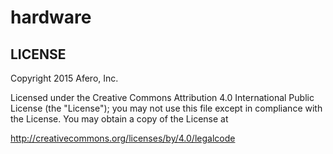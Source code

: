 # hardware

## LICENSE

Copyright 2015 Afero, Inc.

Licensed under the Creative Commons Attribution 4.0 International Public 
License (the "License"); you may not use this file except in compliance 
with the License. You may obtain a copy of the License at

<http://creativecommons.org/licenses/by/4.0/legalcode>
